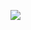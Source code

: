 <a href="https://codeclimate.com/github/codeclimate/codeclimate"><img src="https://codeclimate.com/github/tanvir002700/goal-manager/badges/gpa.svg" /></a>